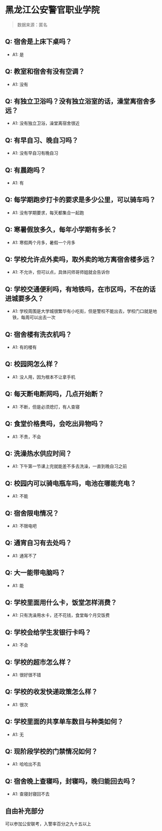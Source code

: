 # 黑龙江公安警官职业学院

> 数据来源：匿名

## Q: 宿舍是上床下桌吗？

- A1: 是

## Q: 教室和宿舍有没有空调？

- A1: 没有

## Q: 有独立卫浴吗？没有独立浴室的话，澡堂离宿舍多远？

- A1: 没有独立卫浴，澡堂离宿舍很近

## Q: 有早自习、晚自习吗？

- A1: 没有早自习有晚自习

## Q: 有晨跑吗？

- A1: 有

## Q: 每学期跑步打卡的要求是多少公里，可以骑车吗？

- A1: 没有学期要求，每天都集合一起跑

## Q: 寒暑假放多久，每年小学期有多长？

- A1: 寒假两个月多，暑假一个月多

## Q: 学校允许点外卖吗，取外卖的地方离宿舍楼多远？

- A1: 不允许，但可以点，具体问师哥师姐就会告诉你

## Q: 学校交通便利吗，有地铁吗，在市区吗，不在的话进城要多久？

- A1: 学校周围是大学城很繁华有小吃街，但是警校不能出去，学校门口就是地铁，每周可以出去一次

## Q: 宿舍楼有洗衣机吗？

- A1: 有的楼有

## Q: 校园网怎么样？

- A1: 没人用，因为根本不让拿手机

## Q: 每天断电断网吗，几点开始断？

- A1: 不断，但是必须熄灯，有人查寝

## Q: 食堂价格贵吗，会吃出异物吗？

- A1: 不贵，不会

## Q: 洗澡热水供应时间？

- A1: 下午第一节课上完就能差不多去洗澡，一直到晚自习之前

## Q: 校园内可以骑电瓶车吗，电池在哪能充电？

- A1: 不能

## Q: 宿舍限电情况？

- A1: 不限电吧

## Q: 通宵自习有去处吗？

- A1: 通宵不了

## Q: 大一能带电脑吗？

- A1: 能

## Q: 学校里面用什么卡，饭堂怎样消费？

- A1: 只有洗澡用水卡，还不花钱，食堂每个月交饭费

## Q: 学校会给学生发银行卡吗？

- A1: 不会

## Q: 学校的超市怎么样？

- A1: 很好很不错

## Q: 学校的收发快递政策怎么样？

- A1: 很次

## Q: 学校里面的共享单车数目与种类如何？

- A1: 无

## Q: 现阶段学校的门禁情况如何？

- A1: 哈哈出不去

## Q: 宿舍晚上查寝吗，封寝吗，晚归能回去吗？

- A1: 查寝封寝回不去

## 自由补充部分

可以参加公安联考，入警率百分之九十五以上